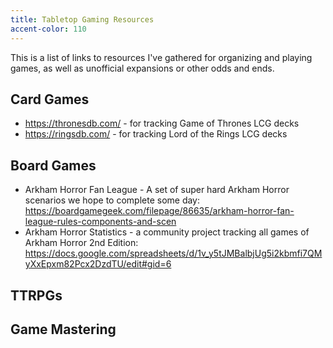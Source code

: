 ```yaml
---
title: Tabletop Gaming Resources
accent-color: 110
---
```


This is a list of links to resources I've gathered for organizing and playing games, as well as unofficial expansions or other odds and ends.

## Card Games

* <https://thronesdb.com/> - for tracking Game of Thrones LCG decks
* <https://ringsdb.com/> - for tracking Lord of the Rings LCG decks

## Board Games

* Arkham Horror Fan League - A set of super hard Arkham Horror scenarios we hope to complete some day: <https://boardgamegeek.com/filepage/86635/arkham-horror-fan-league-rules-components-and-scen>
* Arkham Horror Statistics - a community project tracking all games of Arkham Horror 2nd Edition: <https://docs.google.com/spreadsheets/d/1v_y5tJMBalbjUg5i2kbmfi7QMyXxEpxm82Pcx2DzdTU/edit#gid=6>

## TTRPGs


## Game Mastering


